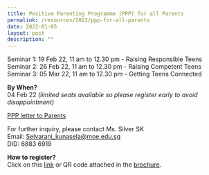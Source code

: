```yaml
---
title: Positive Parenting Programme (PPP) for all Parents
permalink: /resources/2022/ppp-for-all-parents
date: 2022-01-05
layout: post
description: ""
---
```

Seminar 1: 19 Feb 22, 11 am to 12.30 pm - Raising Responsible Teens  
Seminar 2: 26 Feb 22, 11 am to 12.30 pm - Raising Competent Teens  
Seminar 3: 05 Mar 22, 11 am to 12.30 pm - Getting Teens Connected  
  
**By When?**  
04 Feb 22 _(limited seats available so please register early to avoid disappointment)_  
  
[PPP letter to Parents](https://drive.google.com/file/d/1L-GRGzEj9pBwWwZ4kOVnWTgbyq_Ne80V/view)  
  
For further inquiry, please contact Ms. Silver SK  
Email: [Selvarani\_kunasela@moe.edu.sg](mailto:Selvarani_kunasela@moe.edu.sg)  
DID: 6883 6919  
  
**How to register?**  
Click on this [link](https://forms.office.com/r/18zERcscJ4) or QR code attached in the [brochure](https://drive.google.com/file/d/1arytm4zlCoJFLwwmI0sefSat3bF9g2aO/view).

